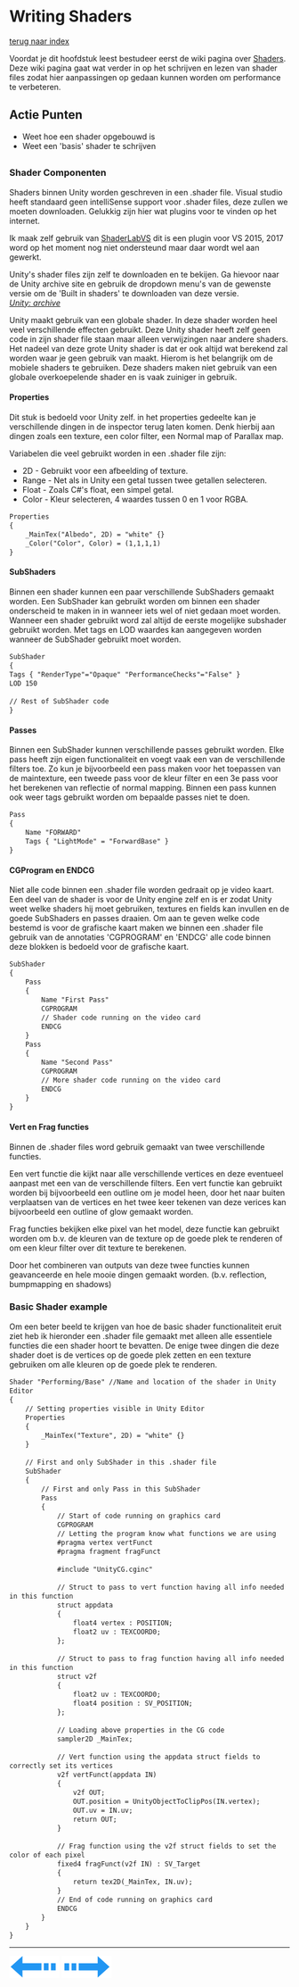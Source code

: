 # Writing Shaders
[terug naar index](/Index.md#scripting)  

Voordat je dit hoofdstuk leest bestudeer eerst de wiki pagina over [Shaders](/Graphics/ShadersPostProcessing.md). Deze wiki pagina gaat wat verder 
in op het schrijven en lezen van shader files zodat hier aanpassingen op gedaan kunnen worden om performance te verbeteren.  

## Actie Punten
* Weet hoe een shader opgebouwd is
* Weet een 'basis' shader te schrijven
##  

### Shader Componenten 

Shaders binnen Unity worden geschreven in een .shader file. Visual studio heeft standaard geen intelliSense support voor .shader files, deze zullen 
we moeten downloaden. Gelukkig zijn hier wat plugins voor te vinden op het internet.  

Ik maak zelf gebruik van [ShaderLabVS](https://forum.unity.com/threads/free-shaderlabvs-visual-studio-extension-for-unity-shaderlab-programming.425922/) dit 
is een plugin voor VS 2015, 2017 word op het moment nog niet ondersteund maar daar wordt wel aan gewerkt.  

Unity's shader files zijn zelf te downloaden en te bekijen. Ga hievoor naar de Unity archive site en gebruik de dropdown menu's van de gewenste versie 
om de 'Built in shaders' te downloaden van deze versie.  
*[Unity: archive](https://unity3d.com/get-unity/download/archive)*  

Unity maakt gebruik van een globale shader. In deze shader worden heel veel verschillende effecten gebruikt. Deze Unity shader heeft zelf geen code 
in zijn shader file staan maar alleen verwijzingen naar andere shaders. Het nadeel van deze grote Unity shader is dat er ook altijd wat berekend 
zal worden waar je geen gebruik van maakt. Hierom is het belangrijk om de mobiele shaders te gebruiken. Deze shaders maken niet gebruik van een 
globale overkoepelende shader en is vaak zuiniger in gebruik.

#### Properties

Dit stuk is bedoeld voor Unity zelf. in het properties gedeelte kan je verschillende dingen in de inspector terug laten komen. Denk hierbij aan dingen 
zoals een texture, een color filter, een Normal map of Parallax map. 

Variabelen die veel gebruikt worden in een .shader file zijn:
* 2D 	- Gebruikt voor een afbeelding of texture.
* Range	- Net als in Unity een getal tussen twee getallen selecteren.
* Float	- Zoals C#'s float, een simpel getal.
* Color	- Kleur selecteren, 4 waardes tussen 0 en 1 voor RGBA.  

```
Properties
{
	_MainTex("Albedo", 2D) = "white" {}
	_Color("Color", Color) = (1,1,1,1)
}
```	 

#### SubShaders
 
Binnen een shader kunnen een paar verschillende SubShaders gemaakt worden. Een SubShader kan gebruikt worden om binnen een shader onderscheid te 
maken in in wanneer iets wel of niet gedaan moet worden. Wanneer een shader gebruikt word zal altijd de eerste mogelijke subshader gebruikt worden. 
Met tags en LOD waardes kan aangegeven worden wanneer de SubShader gebruikt moet worden.

```
SubShader
{
Tags { "RenderType"="Opaque" "PerformanceChecks"="False" }
LOD 150

// Rest of SubShader code
}
```

#### Passes

Binnen een SubShader kunnen verschillende passes gebruikt worden. Elke pass heeft zijn eigen functionaliteit en voegt vaak een van de verschillende 
filters toe. Zo kun je bijvoorbeeld een pass maken voor het toepassen van de maintexture, een tweede pass voor de kleur filter en een 3e pass voor 
het berekenen van reflectie of normal mapping. Binnen een pass kunnen ook weer tags gebruikt worden om bepaalde passes niet te doen.  

```
Pass
{
	Name "FORWARD"
	Tags { "LightMode" = "ForwardBase" }
}
```  
#### CGProgram en ENDCG  

Niet alle code binnen een .shader file worden gedraait op je video kaart. Een deel van de shader is voor de Unity engine zelf en is er zodat 
Unity weet welke shaders hij moet gebruiken, textures en fields kan invullen en de goede SubShaders en passes draaien. Om aan te geven welke 
code bestemd is voor de grafische kaart maken we binnen een .shader file gebruik van de annotaties 'CGPROGRAM' en 'ENDCG' alle code binnen deze 
blokken is bedoeld voor de grafische kaart. 

```
SubShader
{
	Pass
	{
		Name "First Pass"
		CGPROGRAM
		// Shader code running on the video card
		ENDCG
	}
	Pass
	{
		Name "Second Pass"
		CGPROGRAM
		// More shader code running on the video card
		ENDCG
	}
}
```

#### Vert en Frag functies

Binnen de .shader files word gebruik gemaakt van twee verschillende functies.  

Een vert functie die kijkt naar alle verschillende vertices en deze eventueel aanpast met een van de verschillende filters. Een vert functie 
kan gebruikt worden bij bijvoorbeeld een outline om je model heen, door het naar buiten verplaatsen van de vertices en het twee keer tekenen 
van deze verices kan bijvoorbeeld een outline of glow gemaakt worden.

Frag functies bekijken elke pixel van het model, deze functie kan gebruikt worden om b.v. de kleuren van de texture op de goede plek te 
renderen of om een kleur filter over dit texture te berekenen.

Door het combineren van outputs van deze twee functies kunnen geavanceerde en hele mooie dingen gemaakt worden. (b.v. reflection, bumpmapping en shadows)

### Basic Shader example

Om een beter beeld te krijgen van hoe de basic shader functionaliteit eruit ziet heb ik hieronder een .shader file gemaakt met alleen alle essentiele 
functies die een shader hoort te bevatten. De enige twee dingen die deze shader doet is de vertices op de goede plek zetten en een texture gebruiken 
om alle kleuren op de goede plek te renderen. 

```
Shader "Performing/Base" //Name and location of the shader in Unity Editor
{
	// Setting properties visible in Unity Editor
	Properties
	{
		_MainTex("Texture", 2D) = "white" {}
	}
	
	// First and only SubShader in this .shader file
	SubShader
	{
		// First and only Pass in this SubShader
		Pass
		{
			// Start of code running on graphics card
			CGPROGRAM
			// Letting the program know what functions we are using
			#pragma vertex vertFunct
			#pragma fragment fragFunct
			
			#include "UnityCG.cginc"

			// Struct to pass to vert function having all info needed in this function
			struct appdata
			{
				float4 vertex : POSITION;
				float2 uv : TEXCOORD0;
			};

			// Struct to pass to frag function having all info needed in this function
			struct v2f
			{
				float2 uv : TEXCOORD0;
				float4 position : SV_POSITION;
			};
			
			// Loading above properties in the CG code
			sampler2D _MainTex;

			// Vert function using the appdata struct fields to correctly set its vertices
			v2f vertFunct(appdata IN)
			{
				v2f OUT;
				OUT.position = UnityObjectToClipPos(IN.vertex);
				OUT.uv = IN.uv;
				return OUT;
			}

			// Frag function using the v2f struct fields to set the color of each pixel
			fixed4 fragFunct(v2f IN) : SV_Target
			{
				return tex2D(_MainTex, IN.uv);
			}
			// End of code running on graphics card
			ENDCG
		}
	}
}
```

---
[![Last Page](/Afbeeldingen/Arrow_back_small.png)](/Scripting/GarbageCollector.md) [![Next Page](/Afbeeldingen/Arrow_next_small.png)](/Graphics/LevelOfDetail.md)